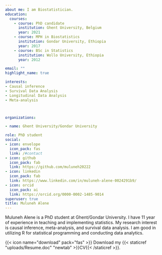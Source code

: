 ```yaml
---
about me: I am Biostatistician.
education:
  courses:
    - course: PhD candidate 
      institution: Ghent University, Belgium
      year: 2021
    - course: MPH in Biostatistics
      institution: Gondar University, Ethiopia
      year: 2017
    - course: BSc in Statistics
      institution: Wollo University, Ethiopia
      year: 2012

email: ""
highlight_name: true

interests:
- Causal inference
- Survival Data Analysis
- Longitudinal Data Analysis
- Meta-analysis



organizations:

- name: Ghent University/Gondar University

role: PhD student
social:
- icon: envelope
  icon_pack: fas
  link: /#contact
- icon: github
  icon_pack: fab
  link: https://github.com/muluneh20222
- icon: linkedin
  icon_pack: fab
  link: https://www.linkedin.com/in/muluneh-alene-0024291b9/
- icon: orcid
  icon_pack: ai
  link: https://orcid.org/0000-0002-1485-9014 
superuser: true
title: Muluneh Alene
---
```


Muluneh Alene is a PhD student at Ghent/Gondar University. I have 11 year of experience in teaching and implementing statistics. My research interest is causal inference, meta-analysis, and survival data analysis. I am good in utilizing R for statistical programming and conducting data analytics.  

{{< icon name="download" pack="fas" >}} Download my {{< staticref "uploads/Resume.doc" "newtab" >}}CV{{< /staticref >}}.
